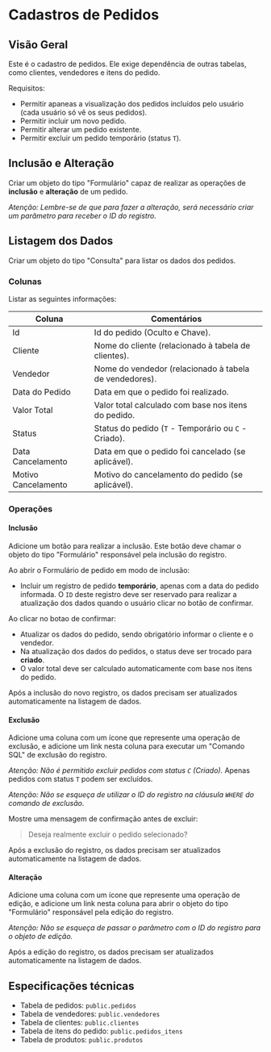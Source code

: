 # Cadastros de Pedidos

## Visão Geral
Este é o cadastro de pedidos. Ele exige dependência de outras tabelas, como clientes, vendedores e itens do pedido.

Requisitos:

- Permitir apaneas a visualização dos pedidos incluídos pelo usuário (cada usuário só vê os seus pedidos).
- Permitir incluir um novo pedido.
- Permitir alterar um pedido existente.
- Permitir excluir um pedido temporário (status `T`).

## Inclusão e Alteração
Criar um objeto do tipo "Formulário" capaz de realizar as operações de __inclusão__ e __alteração__ de um pedido.

_Atenção: Lembre-se de que para fazer a alteração, será necessário criar um parâmetro para receber o ID do registro._

## Listagem dos Dados
Criar um objeto do tipo "Consulta" para listar os dados dos pedidos.

### Colunas
Listar as seguintes informações:

| Coluna             | Comentários                                                        |
|--------------------|--------------------------------------------------------------------|
| Id                 | Id do pedido (Oculto e Chave).                                    |
| Cliente            | Nome do cliente (relacionado à tabela de clientes).               |
| Vendedor           | Nome do vendedor (relacionado à tabela de vendedores).            |
| Data do Pedido     | Data em que o pedido foi realizado.                               |
| Valor Total        | Valor total calculado com base nos itens do pedido.               |
| Status             | Status do pedido (`T` - Temporário ou `C` - Criado).              |
| Data Cancelamento  | Data em que o pedido foi cancelado (se aplicável).                |
| Motivo Cancelamento| Motivo do cancelamento do pedido (se aplicável).                  |

### Operações

#### Inclusão
Adicione um botão para realizar a inclusão. Este botão deve chamar o objeto do tipo "Formulário" responsável pela inclusão do registro.

Ao abrir o Formulário de pedido em modo de inclusão:
- Incluir um registro de pedido **temporário**, apenas com a data do pedido informada. O `ID` deste registro deve ser reservado para realizar a atualização dos dados quando o usuário clicar no botão de confirmar.

Ao clicar no botao de confirmar:
- Atualizar os dados do pedido, sendo obrigatório informar o cliente e o vendedor.
- Na atualização dos dados do pedidos, o status deve ser trocado para **criado**.
- O valor total deve ser calculado automaticamente com base nos itens do pedido.

Após a inclusão do novo registro, os dados precisam ser atualizados automaticamente na listagem de dados.

#### Exclusão
Adicione uma coluna com um ícone que represente uma operação de exclusão, e adicione um link nesta coluna para executar um "Comando SQL" de exclusão do registro.

_Atenção: Não é permitido excluir pedidos com status `C` (Criado)._ Apenas pedidos com status `T` podem ser excluídos.

_Atenção: Não se esqueça de utilizar o ID do registro na cláusula `WHERE` do comando de exclusão._

Mostre uma mensagem de confirmação antes de excluir:
> Deseja realmente excluir o pedido selecionado?

Após a exclusão do registro, os dados precisam ser atualizados automaticamente na listagem de dados.

#### Alteração
Adicione uma coluna com um ícone que represente uma operação de edição, e adicione um link nesta coluna para abrir o objeto do tipo "Formulário" responsável pela edição do registro.

_Atenção: Não se esqueça de passar o parâmetro com o ID do registro para o objeto de edição._

Após a edição do registro, os dados precisam ser atualizados automaticamente na listagem de dados.

## Especificações técnicas

- Tabela de pedidos: `public.pedidos`
- Tabela de vendedores: `public.vendedores`
- Tabela de clientes: `public.clientes`
- Tabela de itens do pedido: `public.pedidos_itens`
- Tabela de produtos: `public.produtos`

